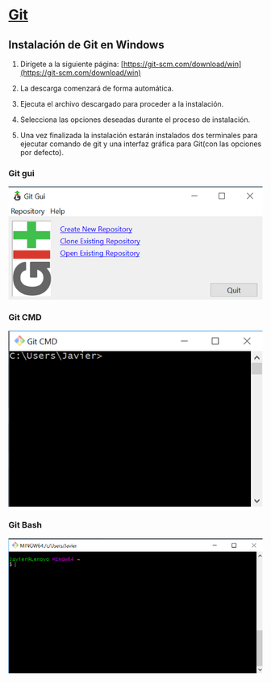 # **[Git](Chapter2-Git.md)**
## Instalación de Git en Windows

1. Dirígete a la siguiente página: [https://git-scm.com/download/win](https://git-scm.com/download/win) 

2. La descarga comenzará de forma automática.
3. Ejecuta el archivo descargado para proceder a la instalación. 
4. Selecciona las opciones deseadas durante el proceso de instalación. 
5. Una vez finalizada la instalación estarán instalados dos terminales para ejecutar comando de git y una interfaz gráfica para Git(con las opciones por defecto).

### **Git gui**

![Git gui](../assets/GitGUI.png)

### **Git CMD**

![Git CMD](../assets/GitCMD.png)

### **Git Bash**
 
![Git Bash](../assets/GitBash.png)